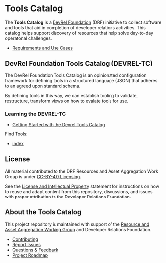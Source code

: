 # Tools Catalog

The **Tools Catalog** is a [DevRel Foundation](https://github.com/DevRel-Foundation) (DRF) initiative to collect software and tools that aid in completion of developer relations activities. This catalog helps support discovery of resources that help solve day-to-day operatonal challenges.

* [Requirements and Use Cases](https://github.com/DevRel-Foundation/wg-resource-aggregation/discussions/64)

## DevRel Foundation Tools Catalog (DEVREL-TC)

The DevRel Foundation Tools Catalog is an opinionated configuration framework for defining tools in a structured language (JSON) that adheres to an agreed upon standard schema. 

By defining tools in this way, we can establish tooling to validate, restructure, transform views on how to evalate tools for use.

### Learning the DEVREL-TC

- [Getting Started with the Devrel Tools Catalog](./docs/guides/getting-started.md)

Find Tools:
- [index](./docs/index/index.md)

## License

All material contributed to the DRF Resources and Asset Aggregation Work Group is under [CC-BY-4.0 Licensing](https://creativecommons.org/licenses/by/4.0/deed.en).

See the [License and Intellectual Property](https://github.com/DevRel-Foundation/.github/blob/main/profile/README.md#license-and-intellectual-property) statement for instructions on how to reuse and adapt content from this repository, discussions, and issues with proper attribution to the Developer Relations Foundation.

## About the Tools Catalog

This project repository is maintained with support of the [Resource and Asset Aggregation Working Group](https://github.com/DevRel-Foundation/wg-resource-aggregation) and Developer Relations Foundation.

* [Contributing](./CONTRIBUTING.md)
* [Report Issues](https://github.com/DevRel-Foundation/wg-resource-aggregation/issues)
* [Questions & Feedback](https://github.com/DevRel-Foundation/wg-resource-aggregation/discussions/categories/tools-catalog)
* [Project Roadmap](https://github.com/orgs/DevRel-Foundation/projects/12)
